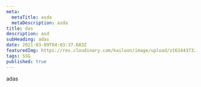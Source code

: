 ```yaml
---
meta:
  metaTitle: asda
  metaDescription: asda
title: das
description: asd
subHeading: adas
date: 2021-03-09T04:03:37.683Z
featuredImg: https://res.cloudinary.com/kailoon/image/upload/v1614437326/kailoon.com/flickevents-exploration.png
tags: SSG
published: true
---
```

adas